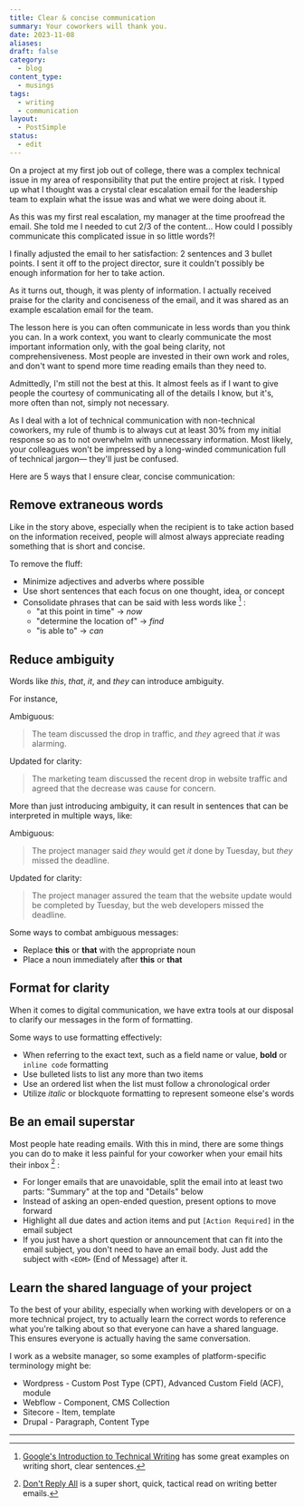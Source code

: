 ```yaml
---
title: Clear & concise communication
summary: Your coworkers will thank you.
date: 2023-11-08
aliases: 
draft: false
category:
  - blog
content_type:
  - musings
tags:
  - writing
  - communication
layout:
  - PostSimple
status:
  - edit
---
```

On a project at my first job out of college, there was a complex technical issue in my area of responsibility that put the entire project at risk. I typed up what I thought was a crystal clear escalation email for the leadership team to explain what the issue was and what we were doing about it. 

As this was my first real escalation, my manager at the time proofread the email. She told me I needed to cut 2/3 of the content... How could I possibly communicate this complicated issue in so little words?! 

I finally adjusted the email to her satisfaction: 2 sentences and 3 bullet points. I sent it off to the project director, sure it couldn't possibly be enough information for her to take action. 

As it turns out, though, it was plenty of information. I actually received praise for the clarity and conciseness of the email, and it was shared as an example escalation email for the team. 

The lesson here is you can often communicate in less words than you think you can. In a work context, you want to clearly communicate the most important information only, with the goal being clarity, not comprehensiveness. Most people are invested in their own work and roles, and don't want to spend more time reading emails than they need to. 

Admittedly, I'm still not the best at this. It almost feels as if I want to give people the courtesy of communicating all of the details I know, but it's, more often than not, simply not necessary. 

As I deal with a lot of technical communication with non-technical coworkers, my rule of thumb is to always cut at least 30% from my initial response so as to not overwhelm with unnecessary information. Most likely, your colleagues won't be impressed by a long-winded communication full of technical jargon— they'll just be confused. 

Here are 5 ways that I ensure clear, concise communication: 
## <span className="list-heading">Remove extraneous words</span>
Like in the story above, especially when the recipient is to take action based on the information received, people will almost always appreciate reading something that is short and concise. 

To remove the fluff: 
- Minimize adjectives and adverbs where possible
- Use short sentences that each focus on one thought, idea, or concept
- Consolidate phrases that can be said with less words like [^1] : 
	- "at this point in time" → _now_
	- "determine the location of" → _find_
	- "is able to" → _can_

## <span className="list-heading">Reduce ambiguity</span> 
Words like *this*, *that*, *it*, and *they* can introduce ambiguity. 

For instance, 

Ambiguous: 
> The team discussed the drop in traffic, and *they* agreed that *it* was alarming.

Updated for clarity: 
> The marketing team discussed the recent drop in website traffic and agreed that the decrease was cause for concern.

More than just introducing ambiguity, it can result in sentences that can be interpreted in multiple ways, like: 

Ambiguous: 
> The project manager said *they* would get *it* done by Tuesday, but *they* missed the deadline.

Updated for clarity: 
> The project manager assured the team that the website update would be completed by Tuesday, but the web developers missed the deadline.

Some ways to combat ambiguous messages: 
- Replace **this** or **that** with the appropriate noun 
- Place a noun immediately after **this** or **that** 

## <span className="list-heading">Format for clarity</span>
When it comes to digital communication, we have extra tools at our disposal to clarify our messages in the form of formatting. 

Some ways to use formatting effectively: 

* When referring to the exact text, such as a field name or value, **bold** or `inline code` formatting
* Use bulleted lists to list any more than two items 
* Use an ordered list when the list must follow a chronological order 
* Utilize *italic* or blockquote formatting to represent someone else's words 


## <span className="list-heading">Be an email superstar</span>
Most people hate reading emails. With this in mind, there are some things you can do to make it less painful for your coworker when your email hits their inbox [^2] :

* For longer emails that are unavoidable, split the email into at least two parts: "Summary" at the top and "Details" below
* Instead of asking an open-ended question, present options to move forward
* Highlight all due dates and action items and put `[Action Required]` in the email subject 
* If you just have a short question or announcement that can fit into the email subject, you don't need to have an email body. Just add the subject with `<EOM>` (End of Message) after it. 

## <span className="list-heading">Learn the shared language of your project</span>
To the best of your ability, especially when working with developers or on a more technical project, try to actually learn the correct words to reference what you're talking about so that everyone can have a shared language. This ensures everyone is actually having the same conversation. 

I work as a website manager, so some examples of platform-specific terminology might be: 
- Wordpress - Custom Post Type (CPT), Advanced Custom Field (ACF), module
- Webflow - Component, CMS Collection
- Sitecore - Item, template
- Drupal - Paragraph, Content Type

- - -

[^1]: [Google's Introduction to Technical Writing](https://developers.google.com/tech-writing/one/short-sentences) has some great examples on writing short, clear sentences. 
[^2]: [Don't Reply All](https://www.amazon.com/Dont-Reply-All-Tactics-Communication-ebook/dp/B018MGHZWO/ref=sr_1_1?crid=27EBP8686NXSX&keywords=don%27t+reply+all+book&qid=1700849465&sprefix=don%27t+reply+all%2Caps%2C134&sr=8-1) is a super short, quick, tactical read on writing better emails. 
